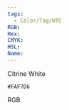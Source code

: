 ```yaml
---
tags:
  - Color/Tag/NTC
RGB:
Hex:
CMYK:
HSL:
Name:
---
```

Citrine White
```palette
#FAF7D6
```
RGB
